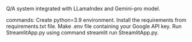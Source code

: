 Q/A system integrated with LLamaIndex and Gemini-pro model.

commands:
Create python=3.9 environment.
Install the requirements from requirements.txt file.
Make .env file containing your Google API key.
Run StreamlitApp.py using command streamlit run StreamlitApp.py.
